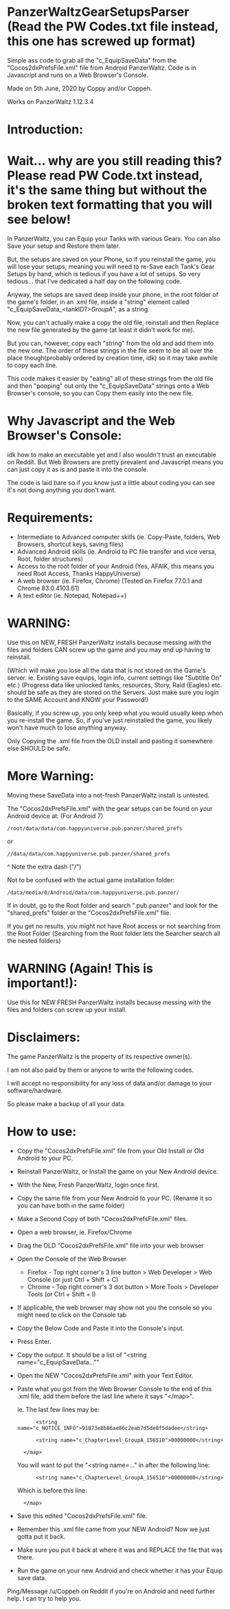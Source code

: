 # PanzerWaltzGearSetupsParser (Read the PW Codes.txt file instead, this one has screwed up format)
Simple ass code to grab all the "c_EquipSaveData" from the "Cocos2dxPrefsFile.xml" file from Android PanzerWaltz.
Code is in Javascript and runs on a Web Browser's Console.

Made on 5th June, 2020 by Coppy and/or Coppeh.

Works on PanzerWaltz 1.12.3.4


# Introduction:
 
# Wait... why are you still reading this? Please read PW Code.txt instead, it's the same thing but without the broken text formatting that you will see below!
 
In PanzerWaltz, you can Equip your Tanks with various Gears. You can also Save your setup and Restore them later.

But, the setups are saved on your Phone, so if you reinstall the game, you will lose your setups, meaning you will need to re-Save each Tank's Gear Setups by hand, which is tedious if you have a lot of setups. So very tedious... that I've dedicated a half day on the following code.

Anyway, the setups are saved deep inside your phone, in the root folder of the game's folder, in an .xml file, inside a "string" element called "c_EquipSaveData_<tankID?>_GroupA_<anotherID>", as a string.

Now, you can't actually make a copy the old file, reinstall and then Replace the new file generated by the game (at least it didn't work for me).

But you can, however, copy each "string" from the old and add them into the new one. The order of these strings in the file seem to be all over the place though(probably ordered by creation time, idk) so it may take awhile to copy each line.

This code makes it easier by "eating" all of these strings from the old file and then "pooping" out only the "c_EquipSaveData" strings onto a Web Browser's console, so you can Copy them easily into the new file.

# Why Javascript and the Web Browser's Console:

idk how to make an executable yet and I also wouldn't trust an executable on Reddit. But Web Browsers are pretty prevalent and Javascript means you can just copy it as is and paste it into the console.

The code is laid bare so if you know just a little about coding you can see it's not doing anything you don't want. 

# Requirements:

 - Intermediate to Advanced computer skills (ie. Copy-Paste, folders, Web Browsers, shortcut keys, saving files)
 - Advanced Android skills (ie. Android to PC file transfer and vice versa, Root, folder structures)
 - Access to the root folder of your Android (Yes, AFAIK, this means you need Root Access, Thanks HappyUniverse)
 - A web browser (ie. Firefox, Chrome) (Tested on Firefox 77.0.1 and Chrome 83.0.4103.61)
 - A text editor (ie. Notepad, Notepad++)

# WARNING:
Use this on NEW, FRESH PanzerWaltz installs because messing with the files and folders CAN screw up the game and you may end up having to reinstall.

(Which will make you lose all the data that is not stored on the Game's server. ie. Existing save equips, login info, current settings like "Subtitle On" etc.) (Progress data like unlocked tanks, resources, Story, Raid (Eagles) etc. should be safe as they are stored on the Servers. Just make sure you login to the SAME Account and KNOW your Password!)

Basically, if you screw up, you only keep what you would usually keep when you re-install the game. So, if you've just reinstalled the game, you likely won't have much to lose anything anyway.

Only Copying the .xml file from the OLD install and pasting it somewhere else SHOULD be safe.

# More Warning:
 
Moving these SaveData into a not-fresh PanzerWaltz install is untested.


The "Cocos2dxPrefsFile.xml" with the gear setups can be found on your Android device at: (For Android 7)

	/root/data/data/com.happyuniverse.pub.panzer/shared_prefs

or

	//data/data/com.happyuniverse.pub.panzer/shared_prefs

  ^ Note the extra dash ("/")

Not to be confused with the actual game installation folder:

	/data/media/0/Android/data/com.happyuniverse.pub.panzer/

If in doubt, go to the Root folder and search ".pub.panzer" and look for the "shared_prefs" folder or the "Cocos2dxPrefsFile.xml" file.

If you get no results, you might not have Root access or not searching from the Root Folder (Searching from the Root folder lets the Searcher search all the nested folders)

# WARNING (Again! This is important!):
 
Use this for NEW FRESH PanzerWaltz installs because messing with the files and folders can screw up your install.

# Disclaimers:

The game PanzerWaltz is the property of its respective owner(s).

I am not also paid by them or anyone to write the following codes.

I will accept no responsibility for any loss of data and/or damage to your software/hardware.

So please make a backup of all your data.

# How to use:

- Copy the "Cocos2dxPrefsFile.xml" file from your Old Install or Old Android to your PC.
- Reinstall PanzerWaltz, or Install the game on your New Android device.
- With the New, Fresh PanzerWaltz, login once first.
- Copy the same file from your New Android to your PC. (Rename it so you can have both in the same folder)
- Make a Second Copy of both "Cocos2dxPrefsFile.xml" files.
- Open a web browser, ie. Firefox/Chrome
- Drag the OLD "Cocos2dxPrefsFile.xml" file into your web browser
- Open the Console of the Web Browser
   - Firefox - Top right corner's 3 line button > Web Developer > Web Console (or just Ctrl + Shift + C)
   - Chrome - Top right corner's 3 dot button > More Tools > Developer Tools (or Ctrl + Shift + I)
- If applicable, the web browser may show not you the console so you might need to click on the Console tab
- Copy the Below Code and Paste it into the Console's input.
- Press Enter.
- Copy the output. It should be a list of "<string name="c_EquipSaveData...""
- Open the NEW "Cocos2dxPrefsFile.xml" with your Text Editor.
- Paste what you got from the Web Browser Console to the end of this .xml file, add them before the last line where it says "\</map>".     

  ie. The last few lines may be:
  
			<string name="c_NOTICE_INFO">91873e8b86ae86c2eab7d5de8f5dadee</string>
			
			<string name="c_ChapterLevel_GroupA_156510">00000000</string>
     
		</map>
  
  You will want to put the "<string name=..." in after the following line:
  
			<string name="c_ChapterLevel_GroupA_156510">00000000</string>
     
  Which is before this line:
  
		</map>
  
- Save this edited "Cocos2dxPrefsFile.xml" file.
- Remember this .xml file came from your NEW Android? Now we just gotta put it back.
- Make sure you put it back at where it was and REPLACE the file that was there.
- Run the game on your new Android and check whether it has your Equip save data.
  
 
Ping/Message /u/Coppeh on Reddit if you're on Android and need further help. I can try to help you.
 
